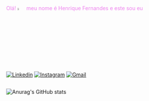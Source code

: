 <div   style="color:violet">                            Olá!
    <img src="https://media.tenor.com/FNR0r9Bb6EwAAAAi/peace-out-victory-hand-emoji.gif" alt="Waving Hand" width="4%"> meu nome é Henrique Fernandes e este sou eu 
</div>


[![Linkedin](https://img.shields.io/badge/LinkedIn-0077B5?style=for-the-badge&logo=linkedin&logoColor=white)](https://www.linkedin.com/in/henrique-fernandes-90815627a/)
[![Instagram](https://img.shields.io/badge/Instagram-E4405F?style=for-the-badge&logo=instagram&logoColor=white)](https://www.instagram.com/hen.rique_fm/)
[![Gmail](https://img.shields.io/badge/Gmail-D14836?style=for-the-badge&logo=gmail&logoColor=white)](mailto:henriquefm.ideal@gmail.com)


##

![Anurag's GitHub stats](https://github-readme-stats.vercel.app/api?username=setovin&show_icons=true&theme=synthwave)

